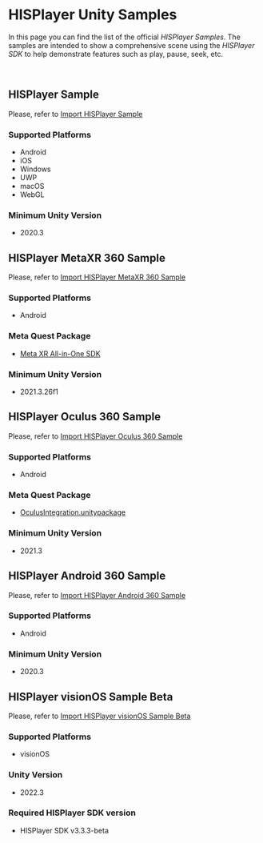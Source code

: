 # HISPlayer Unity Samples

In this page you can find the list of the official _HISPlayer Samples_. The samples are intended to show a comprehensive scene using the _HISPlayer SDK_ to help demonstrate features such as play, pause, seek, etc.

<br>

## HISPlayer Sample

Please, refer to [Import HISPlayer Sample](/hisplayer-sample.md)

### Supported Platforms
  * Android
  * iOS
  * Windows
  * UWP
  * macOS
  * WebGL

### Minimum Unity Version
  * 2020.3

## HISPlayer MetaXR 360 Sample

Please, refer to [Import HISPlayer MetaXR 360 Sample](/hisplayer-metaxr-360-sample.md)

### Supported Platforms
  * Android

### Meta Quest Package
  * [Meta XR All-in-One SDK](https://developer.oculus.com/downloads/package/meta-xr-sdk-all-in-one-upm/)
    
### Minimum Unity Version
  * 2021.3.26f1

## HISPlayer Oculus 360 Sample

Please, refer to [Import HISPlayer Oculus 360 Sample](/hisplayer-oculus-360-sample.md)

### Supported Platforms
  * Android
    
### Meta Quest Package
  * [OculusIntegration.unitypackage](https://developer.oculus.com/downloads/package/unity-integration/)
    
### Minimum Unity Version
  * 2021.3

## HISPlayer Android 360 Sample

Please, refer to [Import HISPlayer Android 360 Sample](/hisplayer-android-360-sample.md)

### Supported Platforms
  * Android
    
### Minimum Unity Version
  * 2020.3

## HISPlayer visionOS Sample Beta

Please, refer to [Import HISPlayer visionOS Sample Beta](/hisplayer-visionos-sample.md)

### Supported Platforms
  * visionOS
    
### Unity Version
  * 2022.3

### Required HISPlayer SDK version
  * HISPlayer SDK v3.3.3-beta
